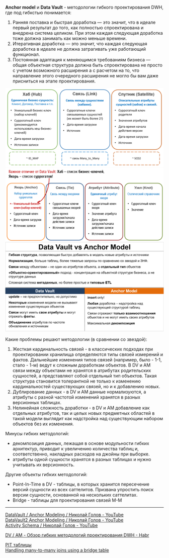 **Anchor model** и **Data Vault** - методологии гибкого проектирования DWH, где под гибкстью понимается:
1. Ранняя поставка и быстрая доработка — это значит, что в идеале первый результат до того, как полностью спроектирована и внедрена система целиком. При этом каждая следующая доработка тоже должна занимать как можно меньше времени.
2. Итеративная доработка — это значит, что каждая следующая доработка в идеале не должна затрагивать уже работающий функционал. 
3. Постоянная адаптация к меняющимся требованиям бизнеса — общая объектная структура должна быть спроектирована не просто с учетом возможного расширения а с расчетом на то, что направление этого очередного расширения не могло бы вам даже присниться на этапе проектирования.

<img src="https://github.com/oldos-orwell/data_notes/blob/main/images/dv.png"/>
<img src="https://github.com/oldos-orwell/data_notes/blob/main/images/anchor.png"/>
<img src="https://github.com/oldos-orwell/data_notes/blob/main/images/dv-vs-anchor.png"/>

Какие проблемы решают методологии (в сравнении со звездой):
1. Жесткая кардинальность связей - в классических подходах при проектировании хранилища определяются типы связей измерений и фактов. Дальнейшие изменения типов связей (например, было - 1-1, стало - 1-м) ведут к сложным доработкам объектов. В DV и AM связи между объектами не хранятся в атрибутах родительских сущностей, а представляют собой отдельный тип объектов. Такая структура становится толерантной не только к изменению кардинальностей существующих связей, но и к добавлению новых.
2. Дублирование данных - в DV и AM данные нормализуются, а атрибуты с разной частотой изменений хранятся в разных версионных таблицах.
3. Нелинейная сложность доработки - в DV и AM добавление как отдельных атрибутов, так и целых новых предметных областей в такой модели выглядит как надстройка над существующим набором объектов без их изменения.

Минусы гибких методологий: 
* декомпозиция данных, лежащая в основе модульности гибких архитектур, приводит к увеличению количества таблиц и, соответственно, накладных расходов на джойны при выборке.
* атрибуты одной сущности хранятся в разных таблицах и нужно учитывать их версионность.

Другие объекты гибких методологий:
* Point-In-Time в DV - таблицы, в которых хранится пересечение версий сущности из всех саттелитов. Призвана упростить поиск версии сущности, основанной на нескольких саттелитах.
* Bridge - таблицы для проектирования связей М-М


  
___
[DataVault / Anchor Modeling / Николай Голов - YouTube](https://www.youtube.com/watch?v=-ZgzpQXsxi0&list=WL&index=16&t=11s&ab_channel=DataLearn)   
[DataVault2 Anchor Modeling / Николай Голов - YouTube](https://www.youtube.com/watch?v=IZw1cB1uDts&list=WL&index=6&ab_channel=DataLearn)  
[Activity Schema / Николай Голов - YouTube](https://www.youtube.com/watch?v=JXdz7-hCJyI&ab_channel=DataLearn)  
  
[DV / AM - Обзор гибких методологий проектирования DWH - Habr](https://habr.com/ru/companies/glowbyte/articles/515940/)

[PIT таблицы](http://www.dwh-club.com/ru/dwh-bi-articles/data-vault-daty-okonchaniya-zaprosy-soedinenii.html])  
[Handling many-to-many joins using a bridge table](http://davidlai101.com/blog/2017/08/03/handling-many-to-many-joins-using-a-bridge-table-part-1/)
